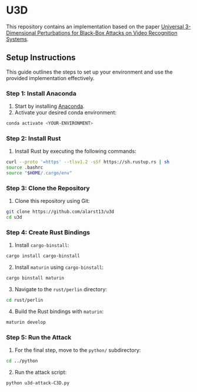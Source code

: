 # U3D

This repository contains an implementation based on the paper [Universal 3-Dimensional Perturbations for Black-Box Attacks on Video Recognition Systems](https://arxiv.org/pdf/2107.04284.pdf).

## Setup Instructions

This guide outlines the steps to set up your environment and use the provided implementation effectively.

### Step 1: Install Anaconda

1. Start by installing [Anaconda](https://www.anaconda.com/download).
2. Activate your desired conda environment:

```bash
conda activate <YOUR-ENVIRONMENT>
```

### Step 2: Install Rust

1. Install Rust by executing the following commands:

```bash
curl --proto '=https' --tlsv1.2 -sSf https://sh.rustup.rs | sh
source .bashrc
source "$HOME/.cargo/env"
```

### Step 3: Clone the Repository

1. Clone this repository using Git:

```bash
git clone https://github.com/alarst13/u3d
cd u3d
```

### Step 4: Create Rust Bindings

1. Install `cargo-binstall`:

```bash
cargo install cargo-binstall
```

2. Install `maturin` using `cargo-binstall`:

```bash
cargo binstall maturin
```

3. Navigate to the `rust/perlin` directory:

```bash
cd rust/perlin
```

4. Build the Rust bindings with `maturin`:

```bash
maturin develop
```

### Step 5: Run the Attack

1. For the final step, move to the `python/` subdirectory:

```bash
cd ../python
```

2. Run the attack script:

```bash
python u3d-attack-C3D.py
```
